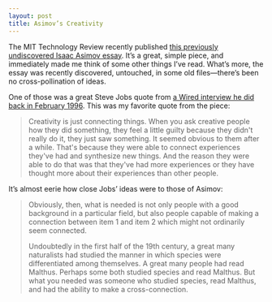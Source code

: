 ```yaml
---
layout: post
title: Asimov’s Creativity
---
```

The MIT Technology Review recently published [this previously undiscovered Isaac Asimov essay](http://www.technologyreview.com/view/531911/isaac-asimov-mulls-how-do-people-get-new-ideas/). It’s a great, simple piece, and immediately made me think of some other things I’ve read. What’s more, the essay was recently discovered, untouched, in some old files—there’s been no cross-pollination of ideas.

One of those was a great Steve Jobs quote from [a Wired interview he did back in February 1996](http://archive.wired.com/wired/archive/4.02/jobs_pr.html). This was my favorite quote from the piece:

>Creativity is just connecting things. When you ask creative people how they did something, they feel a little guilty because they didn't really do it, they just saw something. It seemed obvious to them after a while. That's because they were able to connect experiences they've had and synthesize new things. And the reason they were able to do that was that they've had more experiences or they have thought more about their experiences than other people.

It’s almost eerie how close Jobs’ ideas were to those of Asimov:

>Obviously, then, what is needed is not only people with a good background in a particular field, but also people capable of making a connection between item 1 and item 2 which might not ordinarily seem connected.
>
>Undoubtedly in the first half of the 19th century, a great many naturalists had studied the manner in which species were differentiated among themselves. A great many people had read Malthus. Perhaps some both studied species and read Malthus. But what you needed was someone who studied species, read Malthus, and had the ability to make a cross-connection.